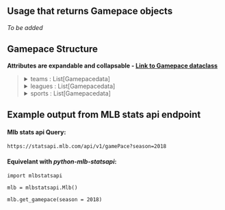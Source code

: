 ## Usage that returns Gamepace objects

_To be added_

## Gamepace Structure

**Attributes are expandable and collapsable - [Link to Gamepace dataclass](https://github.com/zero-sum-seattle/python-mlb-statsapi/blob/development/mlbstatsapi/models/gamepace/gamepace.py)**


<blockquote>

<details>
<summary>teams : List[Gamepacedata]  </summary>

* A list of teams in the gamepace. Dataclass: [Gamepaceteams](https://github.com/zero-sum-seattle/python-mlb-statsapi/blob/development/mlbstatsapi/models/gamepace/attributes.py)

<blockquote>

<details>
<summary>hitsper9inn : float  </summary>

* The number of hits per 9 innings played.  
</details>

<details>
<summary>runsper9inn : float  </summary>

* The number of runs scored per 9 innings played.  
</details>

<details>
<summary>pitchesper9inn : float  </summary>

* The number of pitches thrown per 9 innings played.  
</details>

<details>
<summary>plateappearancesper9inn : float  </summary>

* The number of plate appearances per 9 innings played.  
</details>

<details>
<summary>hitspergame : float  </summary>

* The number of hits per game played.  
</details>

<details>
<summary>runspergame : float  </summary>

* The number of runs scored per game played.  
</details>

<details>
<summary>inningsplayedpergame : float  </summary>

* The number of innings played per game.  
</details>

<details>
<summary>pitchespergame : float  </summary>

* The number of pitches thrown per game played.  
</details>

<details>
<summary>pitcherspergame : float  </summary>

* The number of pitchers used per game played.  
</details>

<details>
<summary>plateappearancespergame : float  </summary>

* The number of plate appearances per game played.  
</details>

<details>
<summary>totalgametime : str  </summary>

* The total time spent playing games in the league.  
</details>

<details>
<summary>totalinningsplayed : float  </summary>

* The total number of innings played in the league.  
</details>

<details>
<summary>totalhits : int  </summary>

* The total number of hits in the league.  
</details>

<details>
<summary>totalruns : int  </summary>

* The total number of runs scored in the league.  
</details>

<details>
<summary>totalplateappearances : int  </summary>

* The total number of plate appearances in the league.  
</details>

<details>
<summary>totalpitchers : int  </summary>

* The total number of pitchers used in the league.  
</details>

<details>
<summary>totalpitches : int  </summary>

* The total number of pitches thrown in the league.  
</details>

<details>
<summary>totalgames : int  </summary>

* The total number of games played in the league.  
</details>

<details>
<summary>total7inngames : int  </summary>

* The total number of 7-inning games played in the league.  
</details>

<details>
<summary>total9inngames : int  </summary>

* The total number of 9-inning games played in the league.  
</details>

<details>
<summary>totalextrainngames : int  </summary>

* The total number of extra inning games played in the league.  
</details>

<details>
<summary>timepergame : str  </summary>

* The amount of time spent per game in the league.  
</details>

<details>
<summary>timeperpitch : str  </summary>

* The amount of time spent per pitch in the league.  
</details>

<details>
<summary>timeperhit : str  </summary>

* The amount of time spent per hit in the league.  
</details>

<details>
<summary>timeperrun : str  </summary>

* The amount of time spent per run scored in the league.  
</details>

<details>
<summary>timeperplateappearance : str  </summary>

* The amount of time spent per plate appearance in the league.  
</details>

<details>
<summary>timeper9inn : str  </summary>

* The amount of time spent per 9 innings played in the league.  
</details>

<details>
<summary>timeper77plateappearances : str  </summary>

* The amount of time spent per 7-7 plate appearances in the league.  
</details>

<details>
<summary>totalextrainntime : str  </summary>

* The total amount of time spent on extra inning games in the league.  
</details>

<details>
<summary>timeper7inngame : str  </summary>

* The amount of time spent per 7-inning game in the league.  
</details>

<details>
<summary>total7inngamescompletedearly: int  </summary>

* The total number of 7-inning games completed early in the league.  
</details>

<details>
<summary>timeper7inngamewithoutextrainn: str  </summary>

* The amount of time spent per 7-inning game without extra innings in the league.  
</details>

<details>
<summary>total7inngamesscheduled : int  </summary>

* The total number of 7-inning games scheduled in the league.  
</details>

<details>
<summary>total7inngameswithoutextrainn : int  </summary>

* The total number of 7-inning games played without extra innings in the league.  
</details>

<details>
<summary>total9inngamescompletedearly : int  </summary>

* The total number of 9-inning games completed early in the league.  
</details>

<details>
<summary>total9inngameswithoutextrainn : int  </summary>

* The total number of 9-inning games  
</details>

<details>
<summary>total9inngamesscheduled : int  </summary>

* The total number of 9 inning games scheduled  
</details>

<details>
<summary>hitsperrun : float  </summary>

* The number of hits per run  
</details>

<details>
<summary>pitchesperpitcher : float  </summary>

* Number of pitches thrown per pitcher  
</details>

<details>
<summary>season : str  </summary>

* Season number  
</details>

<details>
<summary>team: Team  </summary>

* Team. Dataclass: [Team](https://github.com/zero-sum-seattle/python-mlb-statsapi/blob/development/mlbstatsapi/models/teams/team.py)

<blockquote>

<details>
<summary>id : int  </summary>

* id number of the team  
</details>

<details>
<summary>name : str  </summary>

* name of the team  
</details>

<details>
<summary>link : str  </summary>

* api link of the team  
</details>

</blockquote>

</details>

<details>
<summary>league : League </summary>

* League. Dataclass: [League](https://github.com/zero-sum-seattle/python-mlb-statsapi/blob/development/mlbstatsapi/models/leagues/league.py)

<blockquote>

<details>
<summary>id : int  </summary>

* id number of the league  
</details>

<details>
<summary>name : str  </summary>

* name of the league  
</details>

<details>
<summary>link : str  </summary>

* link of the league  
</details>

</blockquote>

</details>

<details>
<summary>sport : Sport  </summary>

* Sport. Dataclass: [Sport](https://github.com/zero-sum-seattle/python-mlb-statsapi/blob/development/mlbstatsapi/models/sports/sport.py)

<blockquote>

<details>
<summary>id : int  </summary>

* id number of the sport  
</details>

<details>
<summary>code : str  </summary>

* Sport code  
</details>

<details>
<summary>link : str  </summary>

* link of the sport  
</details>

</blockquote>

</details>

<details>
<summary>prportalcalculatedfields : Prportalcalculatedfields  </summary>

* calculated fields for a league. Dataclass: [Prportalcalculatedfields](https://github.com/zero-sum-seattle/python-mlb-statsapi/blob/development/mlbstatsapi/models/gamepace/attributes.py)

<blockquote>

<details>
<summary>total7inngames : int  </summary>

* The total number of 7-inning games played.  
</details>

<details>
<summary>total9inngames : int  </summary>

* The total number of 9-inning games played.  
</details>

<details>
<summary>totalextrainngames : int  </summary>

* The total number of extra-inning games played.  
</details>

<details>
<summary>timeper7inngame : str  </summary>

* The average time per 7-inning game.  
</details>

<details>
<summary>timeper9inngame : str  </summary>

* The average time per 9-inning game.  
</details>

<details>
<summary>timeperextrainngame : str  </summary>

* The average time per extra-inning game.  
</details>

</blockquote>

</details>

</blockquote>

</details>

<details>
<summary>leagues : List[Gamepacedata]  </summary>

* A list of leagues in the gamepace. Dataclass: [Gamepaceteams](https://github.com/zero-sum-seattle/python-mlb-statsapi/blob/development/mlbstatsapi/models/gamepace/attributes.py)

<blockquote>

<details>
<summary>hitsper9inn : float  </summary>

* The number of hits per 9 innings played.  
</details>

<details>
<summary>runsper9inn : float  </summary>

* The number of runs scored per 9 innings played.  
</details>

<details>
<summary>pitchesper9inn : float  </summary>

* The number of pitches thrown per 9 innings played.  
</details>

<details>
<summary>plateappearancesper9inn : float  </summary>

* The number of plate appearances per 9 innings played.  
</details>

<details>
<summary>hitspergame : float  </summary>

* The number of hits per game played.  
</details>

<details>
<summary>runspergame : float  </summary>

* The number of runs scored per game played.  
</details>

<details>
<summary>inningsplayedpergame : float  </summary>

* The number of innings played per game.  
</details>

<details>
<summary>pitchespergame : float  </summary>

* The number of pitches thrown per game played.  
</details>

<details>
<summary>pitcherspergame : float  </summary>

* The number of pitchers used per game played.  
</details>

<details>
<summary>plateappearancespergame : float  </summary>

* The number of plate appearances per game played.  
</details>

<details>
<summary>totalgametime : str  </summary>

* The total time spent playing games in the league.  
</details>

<details>
<summary>totalinningsplayed : float  </summary>

* The total number of innings played in the league.  
</details>

<details>
<summary>totalhits : int  </summary>

* The total number of hits in the league.  
</details>

<details>
<summary>totalruns : int  </summary>

* The total number of runs scored in the league.  
</details>

<details>
<summary>totalplateappearances : int  </summary>

* The total number of plate appearances in the league.  
</details>

<details>
<summary>totalpitchers : int  </summary>

* The total number of pitchers used in the league.  
</details>

<details>
<summary>totalpitches : int  </summary>

* The total number of pitches thrown in the league.  
</details>

<details>
<summary>totalgames : int  </summary>

* The total number of games played in the league.  
</details>

<details>
<summary>total7inngames : int  </summary>

* The total number of 7-inning games played in the league.  
</details>

<details>
<summary>total9inngames : int  </summary>

* The total number of 9-inning games played in the league.  
</details>

<details>
<summary>totalextrainngames : int  </summary>

* The total number of extra inning games played in the league.  
</details>

<details>
<summary>timepergame : str  </summary>

* The amount of time spent per game in the league.  
</details>

<details>
<summary>timeperpitch : str  </summary>

* The amount of time spent per pitch in the league.  
</details>

<details>
<summary>timeperhit : str  </summary>

* The amount of time spent per hit in the league.  
</details>

<details>
<summary>timeperrun : str  </summary>

* The amount of time spent per run scored in the league.  
</details>

<details>
<summary>timeperplateappearance : str  </summary>

* The amount of time spent per plate appearance in the league.  
</details>

<details>
<summary>timeper9inn : str  </summary>

* The amount of time spent per 9 innings played in the league.  
</details>

<details>
<summary>timeper77plateappearances : str  </summary>

* The amount of time spent per 7-7 plate appearances in the league.  
</details>

<details>
<summary>totalextrainntime : str  </summary>

* The total amount of time spent on extra inning games in the league.  
</details>

<details>
<summary>timeper7inngame : str  </summary>

* The amount of time spent per 7-inning game in the league.  
</details>

<details>
<summary>total7inngamescompletedearly: int  </summary>

* The total number of 7-inning games completed early in the league.  
</details>

<details>
<summary>timeper7inngamewithoutextrainn: str  </summary>

* The amount of time spent per 7-inning game without extra innings in the league.  
</details>

<details>
<summary>total7inngamesscheduled : int  </summary>

* The total number of 7-inning games scheduled in the league.  
</details>

<details>
<summary>total7inngameswithoutextrainn : int  </summary>

* The total number of 7-inning games played without extra innings in the league.  
</details>

<details>
<summary>total9inngamescompletedearly : int  </summary>

* The total number of 9-inning games completed early in the league.  
</details>

<details>
<summary>total9inngameswithoutextrainn : int  </summary>

* The total number of 9-inning games  
</details>

<details>
<summary>total9inngamesscheduled : int  </summary>

* The total number of 9 inning games scheduled  
</details>

<details>
<summary>hitsperrun : float  </summary>

* The number of hits per run  
</details>

<details>
<summary>pitchesperpitcher : float  </summary>

* Number of pitches thrown per pitcher  
</details>

<details>
<summary>season : str  </summary>

* Season number  
</details>

<details>
<summary>team: Team  </summary>

* Team. Dataclass: [Team](https://github.com/zero-sum-seattle/python-mlb-statsapi/blob/development/mlbstatsapi/models/teams/team.py)

<blockquote>

<details>
<summary>id : int  </summary>

* id number of the team  
</details>

<details>
<summary>name : str  </summary>

* name of the team  
</details>

<details>
<summary>link : str  </summary>

* api link of the team  
</details>

</blockquote>

</details>

<details>
<summary>league : League </summary>

* League. Dataclass: [League](https://github.com/zero-sum-seattle/python-mlb-statsapi/blob/development/mlbstatsapi/models/leagues/league.py)

<blockquote>

<details>
<summary>id : int  </summary>

* id number of the league  
</details>

<details>
<summary>name : str  </summary>

* name of the league  
</details>

<details>
<summary>link : str  </summary>

* link of the league  
</details>

</blockquote>

</details>

<details>
<summary>sport : Sport  </summary>

* Sport. Dataclass: [Sport](https://github.com/zero-sum-seattle/python-mlb-statsapi/blob/development/mlbstatsapi/models/sports/sport.py)

<blockquote>

<details>
<summary>id : int  </summary>

* id number of the sport  
</details>

<details>
<summary>code : str  </summary>

* Sport code  
</details>

<details>
<summary>link : str  </summary>

* link of the sport  
</details>

</blockquote>

</details>

<details>
<summary>prportalcalculatedfields : Prportalcalculatedfields  </summary>

* calculated fields for a league. Dataclass: [Prportalcalculatedfields](https://github.com/zero-sum-seattle/python-mlb-statsapi/blob/development/mlbstatsapi/models/gamepace/attributes.py)

<blockquote>

<details>
<summary>total7inngames : int  </summary>

* The total number of 7-inning games played.  
</details>

<details>
<summary>total9inngames : int  </summary>

* The total number of 9-inning games played.  
</details>

<details>
<summary>totalextrainngames : int  </summary>

* The total number of extra-inning games played.  
</details>

<details>
<summary>timeper7inngame : str  </summary>

* The average time per 7-inning game.  
</details>

<details>
<summary>timeper9inngame : str  </summary>

* The average time per 9-inning game.  
</details>

<details>
<summary>timeperextrainngame : str  </summary>

* The average time per extra-inning game.  
</details>

</blockquote>

</details>

</blockquote>

</details>

<details>
<summary>sports : List[Gamepacedata]  </summary>

* A list of sports in the gamepace. Dataclass: [Gamepaceteams](https://github.com/zero-sum-seattle/python-mlb-statsapi/blob/development/mlbstatsapi/models/gamepace/attributes.py)

<blockquote>

<details>
<summary>hitsper9inn : float  </summary>

* The number of hits per 9 innings played.  
</details>

<details>
<summary>runsper9inn : float  </summary>

* The number of runs scored per 9 innings played.  
</details>

<details>
<summary>pitchesper9inn : float  </summary>

* The number of pitches thrown per 9 innings played.  
</details>

<details>
<summary>plateappearancesper9inn : float  </summary>

* The number of plate appearances per 9 innings played.  
</details>

<details>
<summary>hitspergame : float  </summary>

* The number of hits per game played.  
</details>

<details>
<summary>runspergame : float  </summary>

* The number of runs scored per game played.  
</details>

<details>
<summary>inningsplayedpergame : float  </summary>

* The number of innings played per game.  
</details>

<details>
<summary>pitchespergame : float  </summary>

* The number of pitches thrown per game played.  
</details>

<details>
<summary>pitcherspergame : float  </summary>

* The number of pitchers used per game played.  
</details>

<details>
<summary>plateappearancespergame : float  </summary>

* The number of plate appearances per game played.  
</details>

<details>
<summary>totalgametime : str  </summary>

* The total time spent playing games in the league.  
</details>

<details>
<summary>totalinningsplayed : float  </summary>

* The total number of innings played in the league.  
</details>

<details>
<summary>totalhits : int  </summary>

* The total number of hits in the league.  
</details>

<details>
<summary>totalruns : int  </summary>

* The total number of runs scored in the league.  
</details>

<details>
<summary>totalplateappearances : int  </summary>

* The total number of plate appearances in the league.  
</details>

<details>
<summary>totalpitchers : int  </summary>

* The total number of pitchers used in the league.  
</details>

<details>
<summary>totalpitches : int  </summary>

* The total number of pitches thrown in the league.  
</details>

<details>
<summary>totalgames : int  </summary>

* The total number of games played in the league.  
</details>

<details>
<summary>total7inngames : int  </summary>

* The total number of 7-inning games played in the league.  
</details>

<details>
<summary>total9inngames : int  </summary>

* The total number of 9-inning games played in the league.  
</details>

<details>
<summary>totalextrainngames : int  </summary>

* The total number of extra inning games played in the league.  
</details>

<details>
<summary>timepergame : str  </summary>

* The amount of time spent per game in the league.  
</details>

<details>
<summary>timeperpitch : str  </summary>

* The amount of time spent per pitch in the league.  
</details>

<details>
<summary>timeperhit : str  </summary>

* The amount of time spent per hit in the league.  
</details>

<details>
<summary>timeperrun : str  </summary>

* The amount of time spent per run scored in the league.  
</details>

<details>
<summary>timeperplateappearance : str  </summary>

* The amount of time spent per plate appearance in the league.  
</details>

<details>
<summary>timeper9inn : str  </summary>

* The amount of time spent per 9 innings played in the league.  
</details>

<details>
<summary>timeper77plateappearances : str  </summary>

* The amount of time spent per 7-7 plate appearances in the league.  
</details>

<details>
<summary>totalextrainntime : str  </summary>

* The total amount of time spent on extra inning games in the league.  
</details>

<details>
<summary>timeper7inngame : str  </summary>

* The amount of time spent per 7-inning game in the league.  
</details>

<details>
<summary>total7inngamescompletedearly: int  </summary>

* The total number of 7-inning games completed early in the league.  
</details>

<details>
<summary>timeper7inngamewithoutextrainn: str  </summary>

* The amount of time spent per 7-inning game without extra innings in the league.  
</details>

<details>
<summary>total7inngamesscheduled : int  </summary>

* The total number of 7-inning games scheduled in the league.  
</details>

<details>
<summary>total7inngameswithoutextrainn : int  </summary>

* The total number of 7-inning games played without extra innings in the league.  
</details>

<details>
<summary>total9inngamescompletedearly : int  </summary>

* The total number of 9-inning games completed early in the league.  
</details>

<details>
<summary>total9inngameswithoutextrainn : int  </summary>

* The total number of 9-inning games  
</details>

<details>
<summary>total9inngamesscheduled : int  </summary>

* The total number of 9 inning games scheduled  
</details>

<details>
<summary>hitsperrun : float  </summary>

* The number of hits per run  
</details>

<details>
<summary>pitchesperpitcher : float  </summary>

* Number of pitches thrown per pitcher  
</details>

<details>
<summary>season : str  </summary>

* Season number  
</details>

<details>
<summary>team: Team  </summary>

* Team. Dataclass: [Team](https://github.com/zero-sum-seattle/python-mlb-statsapi/blob/development/mlbstatsapi/models/teams/team.py)

<blockquote>

<details>
<summary>id : int  </summary>

* id number of the team  
</details>

<details>
<summary>name : str  </summary>

* name of the team  
</details>

<details>
<summary>link : str  </summary>

* api link of the team  
</details>

</blockquote>

</details>

<details>
<summary>league : League </summary>

* League. Dataclass: [League](https://github.com/zero-sum-seattle/python-mlb-statsapi/blob/development/mlbstatsapi/models/leagues/league.py)

<blockquote>

<details>
<summary>id : int  </summary>

* id number of the league  
</details>

<details>
<summary>name : str  </summary>

* name of the league  
</details>

<details>
<summary>link : str  </summary>

* link of the league  
</details>

</blockquote>

</details>

<details>
<summary>sport : Sport  </summary>

* Sport. Dataclass: [Sport](https://github.com/zero-sum-seattle/python-mlb-statsapi/blob/development/mlbstatsapi/models/sports/sport.py)

<blockquote>

<details>
<summary>id : int  </summary>

* id number of the sport  
</details>

<details>
<summary>code : str  </summary>

* Sport code  
</details>

<details>
<summary>link : str  </summary>

* link of the sport  
</details>

</blockquote>

</details>

<details>
<summary>prportalcalculatedfields : Prportalcalculatedfields  </summary>

* calculated fields for a league. Dataclass: [Prportalcalculatedfields](https://github.com/zero-sum-seattle/python-mlb-statsapi/blob/development/mlbstatsapi/models/gamepace/attributes.py)

<blockquote>

<details>
<summary>total7inngames : int  </summary>

* The total number of 7-inning games played.  
</details>

<details>
<summary>total9inngames : int  </summary>

* The total number of 9-inning games played.  
</details>

<details>
<summary>totalextrainngames : int  </summary>

* The total number of extra-inning games played.  
</details>

<details>
<summary>timeper7inngame : str  </summary>

* The average time per 7-inning game.  
</details>

<details>
<summary>timeper9inngame : str  </summary>

* The average time per 9-inning game.  
</details>

<details>
<summary>timeperextrainngame : str  </summary>

* The average time per extra-inning game.  
</details>

</blockquote>

</details>

</blockquote>

</details>

</blockquote>


## Example output from MLB stats api endpoint

#### Mlb stats api Query:   
```https://statsapi.mlb.com/api/v1/gamePace?season=2018```

#### Equivelant with *python-mlb-statsapi*:   
```
import mlbstatsapi

mlb = mlbstatsapi.Mlb()

mlb.get_gamepace(season = 2018)
```